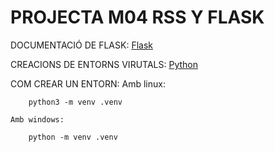 # PROJECTA M04 RSS Y FLASK

DOCUMENTACIÓ DE FLASK: [Flask](https://flask.palletsprojects.com/en/3.0.x/)

CREACIONS DE ENTORNS VIRUTALS: [Python](https://docs.python.org/es/3/library/venv.html)

COM CREAR UN ENTORN:
    Amb linux:

        python3 -m venv .venv

    Amb windows:

		python -m venv .venv